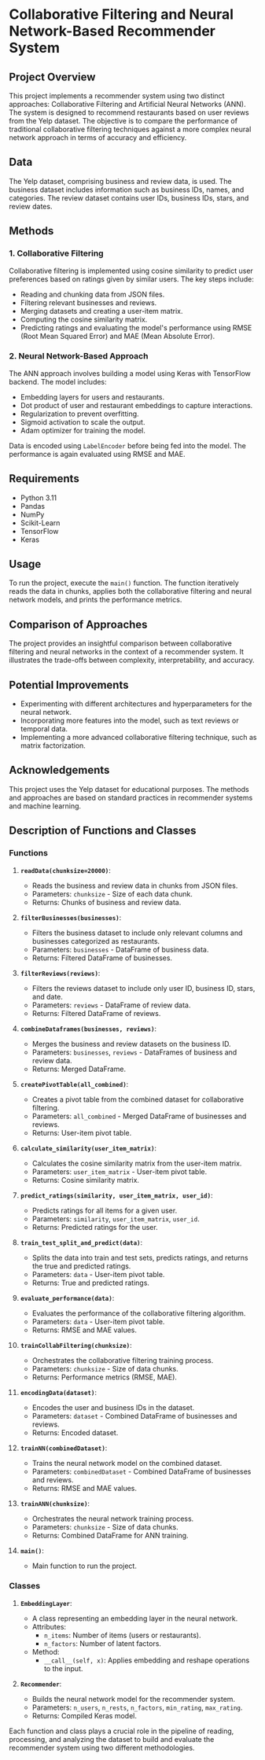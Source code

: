 # Collaborative Filtering and Neural Network-Based Recommender System

## Project Overview

This project implements a recommender system using two distinct approaches: Collaborative Filtering and Artificial Neural Networks (ANN). The system is designed to recommend restaurants based on user reviews from the Yelp dataset. The objective is to compare the performance of traditional collaborative filtering techniques against a more complex neural network approach in terms of accuracy and efficiency.

## Data

The Yelp dataset, comprising business and review data, is used. The business dataset includes information such as business IDs, names, and categories. The review dataset contains user IDs, business IDs, stars, and review dates.

## Methods

### 1. Collaborative Filtering
Collaborative filtering is implemented using cosine similarity to predict user preferences based on ratings given by similar users. The key steps include:
- Reading and chunking data from JSON files.
- Filtering relevant businesses and reviews.
- Merging datasets and creating a user-item matrix.
- Computing the cosine similarity matrix.
- Predicting ratings and evaluating the model's performance using RMSE (Root Mean Squared Error) and MAE (Mean Absolute Error).

### 2. Neural Network-Based Approach
The ANN approach involves building a model using Keras with TensorFlow backend. The model includes:
- Embedding layers for users and restaurants.
- Dot product of user and restaurant embeddings to capture interactions.
- Regularization to prevent overfitting.
- Sigmoid activation to scale the output.
- Adam optimizer for training the model.

Data is encoded using `LabelEncoder` before being fed into the model. The performance is again evaluated using RMSE and MAE.

## Requirements

- Python 3.11
- Pandas
- NumPy
- Scikit-Learn
- TensorFlow
- Keras

## Usage

To run the project, execute the `main()` function. The function iteratively reads the data in chunks, applies both the collaborative filtering and neural network models, and prints the performance metrics.

## Comparison of Approaches

The project provides an insightful comparison between collaborative filtering and neural networks in the context of a recommender system. It illustrates the trade-offs between complexity, interpretability, and accuracy.

## Potential Improvements

- Experimenting with different architectures and hyperparameters for the neural network.
- Incorporating more features into the model, such as text reviews or temporal data.
- Implementing a more advanced collaborative filtering technique, such as matrix factorization.

## Acknowledgements

This project uses the Yelp dataset for educational purposes. The methods and approaches are based on standard practices in recommender systems and machine learning.

## Description of Functions and Classes

### Functions

1. **`readData(chunksize=20000)`**:
   - Reads the business and review data in chunks from JSON files.
   - Parameters: `chunksize` - Size of each data chunk.
   - Returns: Chunks of business and review data.

2. **`filterBusinesses(businesses)`**:
   - Filters the business dataset to include only relevant columns and businesses categorized as restaurants.
   - Parameters: `businesses` - DataFrame of business data.
   - Returns: Filtered DataFrame of businesses.

3. **`filterReviews(reviews)`**:
   - Filters the reviews dataset to include only user ID, business ID, stars, and date.
   - Parameters: `reviews` - DataFrame of review data.
   - Returns: Filtered DataFrame of reviews.

4. **`combineDataframes(businesses, reviews)`**:
   - Merges the business and review datasets on the business ID.
   - Parameters: `businesses`, `reviews` - DataFrames of business and review data.
   - Returns: Merged DataFrame.

5. **`createPivotTable(all_combined)`**:
   - Creates a pivot table from the combined dataset for collaborative filtering.
   - Parameters: `all_combined` - Merged DataFrame of businesses and reviews.
   - Returns: User-item pivot table.

6. **`calculate_similarity(user_item_matrix)`**:
   - Calculates the cosine similarity matrix from the user-item matrix.
   - Parameters: `user_item_matrix` - User-item pivot table.
   - Returns: Cosine similarity matrix.

7. **`predict_ratings(similarity, user_item_matrix, user_id)`**:
   - Predicts ratings for all items for a given user.
   - Parameters: `similarity`, `user_item_matrix`, `user_id`.
   - Returns: Predicted ratings for the user.

8. **`train_test_split_and_predict(data)`**:
   - Splits the data into train and test sets, predicts ratings, and returns the true and predicted ratings.
   - Parameters: `data` - User-item pivot table.
   - Returns: True and predicted ratings.

9. **`evaluate_performance(data)`**:
   - Evaluates the performance of the collaborative filtering algorithm.
   - Parameters: `data` - User-item pivot table.
   - Returns: RMSE and MAE values.

10. **`trainCollabFiltering(chunksize)`**:
    - Orchestrates the collaborative filtering training process.
    - Parameters: `chunksize` - Size of data chunks.
    - Returns: Performance metrics (RMSE, MAE).

11. **`encodingData(dataset)`**:
    - Encodes the user and business IDs in the dataset.
    - Parameters: `dataset` - Combined DataFrame of businesses and reviews.
    - Returns: Encoded dataset.

12. **`trainNN(combinedDataset)`**:
    - Trains the neural network model on the combined dataset.
    - Parameters: `combinedDataset` - Combined DataFrame of businesses and reviews.
    - Returns: RMSE and MAE values.

13. **`trainANN(chunksize)`**:
    - Orchestrates the neural network training process.
    - Parameters: `chunksize` - Size of data chunks.
    - Returns: Combined DataFrame for ANN training.

14. **`main()`**:
    - Main function to run the project.

### Classes

1. **`EmbeddingLayer`**:
   - A class representing an embedding layer in the neural network.
   - Attributes:
     - `n_items`: Number of items (users or restaurants).
     - `n_factors`: Number of latent factors.
   - Method:
     - `__call__(self, x)`: Applies embedding and reshape operations to the input.

2. **`Recommender`**:
   - Builds the neural network model for the recommender system.
   - Parameters: `n_users`, `n_rests`, `n_factors`, `min_rating`, `max_rating`.
   - Returns: Compiled Keras model.

Each function and class plays a crucial role in the pipeline of reading, processing, and analyzing the dataset to build and evaluate the recommender system using two different methodologies.
